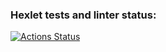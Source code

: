 ### Hexlet tests and linter status:
[![Actions Status](https://github.com/ckaaaat/frontend-project-44/workflows/hexlet-check/badge.svg)](https://github.com/ckaaaat/frontend-project-44/actions)